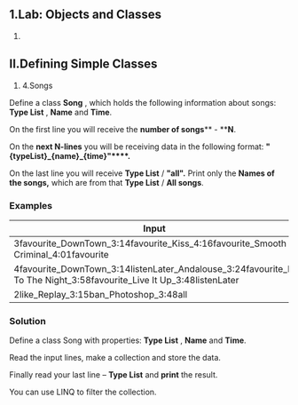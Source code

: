 ﻿## 1.Lab: Objects and Classes

1.
## II.Defining Simple Classes

1. 4.Songs

Define a class **Song** , which holds the following information about songs: **Type List** , **Name** and **Time**.

On the first line you will receive the **number of songs**** - ****N**.

On the **next N-lines** you will be receiving data in the following format: **&quot;{typeList}\_{name}\_{time}&quot;****.**

On the last line you will receive **Type List** / **&quot;all&quot;.** Print only the **Names of the songs,** which are from that **Type List** / **All songs**.

### Examples

| **Input** | **Output** |
| --- | --- |
| 3favourite\_DownTown\_3:14favourite\_Kiss\_4:16favourite\_Smooth Criminal\_4:01favourite | DownTownKissSmooth Criminal |
| 4favourite\_DownTown\_3:14listenLater\_Andalouse\_3:24favourite\_In To The Night\_3:58favourite\_Live It Up\_3:48listenLater | Andalouse |
| 2like\_Replay\_3:15ban\_Photoshop\_3:48all | ReplayPhotoshop |

### Solution

Define a class Song with properties: **Type List** , **Name** and **Time**.

Read the input lines, make a collection and store the data.

Finally read your last line – **Type List** and **print** the result.

You can use LINQ to filter the collection.

